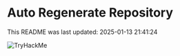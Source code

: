 # Auto Regenerate Repository

This README was last updated: 2025-01-13 21:41:24

 ![TryHackMe](https://tryhackme.com/badge/533634)